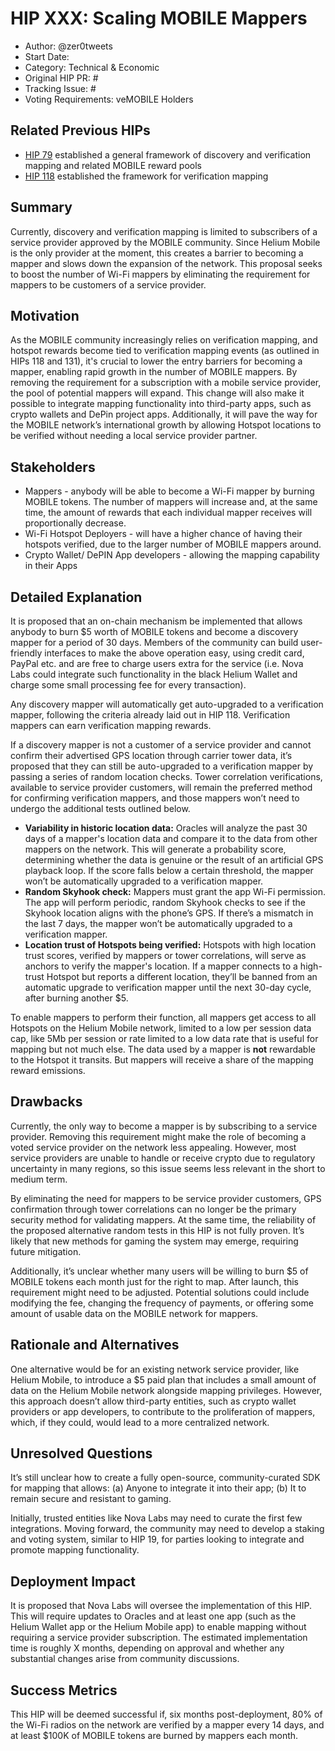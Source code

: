 # HIP XXX: Scaling MOBILE Mappers

- Author: @zer0tweets
- Start Date: 
- Category: Technical & Economic
- Original HIP PR: #
- Tracking Issue: #
- Voting Requirements: veMOBILE Holders

## Related Previous HIPs
* [HIP 79](https://github.com/helium/HIP/blob/main/0079-mobile-poc-mappers-rewards.md) established a general framework of discovery and verification mapping and related MOBILE reward pools
* [HIP 118](https://github.com/helium/HIP/blob/main/0118-verification-mapping.md) established the framework for verification mapping

## Summary
Currently, discovery and verification mapping is limited to subscribers of a service provider approved by the MOBILE community. Since Helium Mobile is the only provider at the moment, this creates a barrier to becoming a mapper and slows down the expansion of the network. This proposal seeks to boost the number of Wi-Fi mappers by eliminating the requirement for mappers to be customers of a service provider.

## Motivation
As the MOBILE community increasingly relies on verification mapping, and hotspot rewards become tied to verification mapping events (as outlined in HIPs 118 and 131), it's crucial to lower the entry barriers for becoming a mapper, enabling rapid growth in the number of MOBILE mappers. By removing the requirement for a subscription with a mobile service provider, the pool of potential mappers will expand. This change will also make it possible to integrate mapping functionality into third-party apps, such as crypto wallets and DePin project apps. 
Additionally, it will pave the way for the MOBILE network’s international growth by allowing Hotspot locations to be verified without needing a local service provider partner.

## Stakeholders

- Mappers - anybody will be able to become a Wi-Fi mapper by burning MOBILE tokens. The number of mappers will increase and, at the same time, the amount of rewards that each individual mapper receives will proportionally decrease.  
- Wi-Fi Hotspot Deployers - will have a higher chance of having their hotspots verified, due to the larger number of MOBILE mappers around.
- Crypto Wallet/ DePIN App developers - allowing the mapping capability in their Apps 


## Detailed Explanation
It is proposed that an on-chain mechanism be implemented that allows anybody to burn $5 worth of MOBILE tokens and become a discovery mapper for a period of 30 days. Members of the community can build user-friendly interfaces to make the above operation easy, using credit card, PayPal etc. and are free to charge users extra for the service (i.e. Nova Labs could integrate such functionality in the black Helium Wallet and charge some small processing fee for every transaction). 


Any discovery mapper will automatically get auto-upgraded to a verification mapper, following the criteria already laid out in HIP 118. Verification mappers can earn verification mapping rewards. 

If a discovery mapper is not a customer of a service provider and cannot confirm their advertised GPS location through carrier tower data, it’s proposed that they can still be auto-upgraded to a verification mapper by passing a series of random location checks. Tower correlation verifications, available to service provider customers, will remain the preferred method for confirming verification mappers, and those mappers won’t need to undergo the additional tests outlined below.
- **Variability in historic location data:** Oracles will analyze the past 30 days of a mapper's location data and compare it to the data from other mappers on the network. This will generate a probability score, determining whether the data is genuine or the result of an artificial GPS playback loop. If the score falls below a certain threshold, the mapper won’t be automatically upgraded to a verification mapper.
- **Random Skyhook check:** Mappers must grant the app Wi-Fi permission. The app will perform periodic, random Skyhook checks to see if the Skyhook location aligns with the phone’s GPS. If there’s a mismatch in the last 7 days, the mapper won’t be automatically upgraded to a verification mapper. 
- **Location trust of Hotspots being verified:** Hotspots with high location trust scores, verified by mappers or tower correlations, will serve as anchors to verify the mapper's location. If a mapper connects to a high-trust Hotspot but reports a different location, they’ll be banned from an automatic upgrade to verification mapper until the next 30-day cycle, after burning another $5.

To enable mappers to perform their function, all mappers get access to all Hotspots on the Helium Mobile network, limited to a low per session data cap, like 5Mb per session or rate limited to a low data rate that is useful for mapping but not much else. The data used by a mapper is **not** rewardable to the Hotspot it transits. But mappers will receive a share of the mapping reward emissions.

## Drawbacks
Currently, the only way to become a mapper is by subscribing to a service provider. Removing this requirement might make the role of becoming a voted service provider on the network less appealing. However, most service providers are unable to handle or receive crypto due to regulatory uncertainty in many regions, so this issue seems less relevant in the short to medium term.

By eliminating the need for mappers to be service provider customers, GPS confirmation through tower correlations can no longer be the primary security method for validating mappers. At the same time, the reliability of the proposed alternative random tests in this HIP is not fully proven. It’s likely that new methods for gaming the system may emerge, requiring future mitigation.

Additionally, it’s unclear whether many users will be willing to burn $5 of MOBILE tokens each month just for the right to map. After launch, this requirement might need to be adjusted. Potential solutions could include modifying the fee, changing the frequency of payments, or offering some amount of usable data on the MOBILE network for mappers.

## Rationale and Alternatives
One alternative would be for an existing network service provider, like Helium Mobile, to introduce a $5 paid plan that includes a small amount of data on the Helium Mobile network alongside mapping privileges. However, this approach doesn’t allow third-party entities, such as crypto wallet providers or app developers, to contribute to the proliferation of mappers, which, if they could, would lead to a more centralized network.

## Unresolved Questions
It’s still unclear how to create a fully open-source, community-curated SDK for mapping that allows: (a) Anyone to integrate it into their app; (b) It to remain secure and resistant to gaming.

Initially, trusted entities like Nova Labs may need to curate the first few integrations. Moving forward, the community may need to develop a staking and voting system, similar to HIP 19, for parties looking to integrate and promote mapping functionality.

## Deployment Impact
It is proposed that Nova Labs will oversee the implementation of this HIP. This will require updates to Oracles and at least one app (such as the Helium Wallet app or the Helium Mobile app) to enable mapping without requiring a service provider subscription. The estimated implementation time is roughly X months, depending on approval and whether any substantial changes arise from community discussions.

## Success Metrics 
This HIP will be deemed successful if, six months post-deployment, 80% of the Wi-Fi radios on the network are verified by a mapper every 14 days, and at least $100K of MOBILE tokens are burned by mappers each month.
